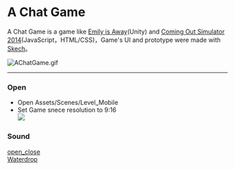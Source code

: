 # A Chat Game

  
A Chat Game is a game like [Emily is Away](http://emilyisaway.com/)(Unity) and [Coming Out Simulator 2014](http://ncase.me/cos/)(JavaScript，HTML/CSS)，Game's UI and prototype were made with [Skech](https://www.sketchapp.com/)。    

![AChatGame.gif](https://github.com/wuqxuan/AChatGame/raw/master/AChatGame.gif)   
 
***  

### Open  
- Open Assets/Scenes/Level_Mobile  
- Set Game snece resolution to 9:16  
![](https://github.com/wuqxuan/AChatGame/raw/master/Setting.png)

### Sound 
[open_close](http://freesound.org/people/Taira%20Komori/sounds/211927/)  
[Waterdrop](http://www.freesound.org/people/Porphyr/sounds/191678/)

